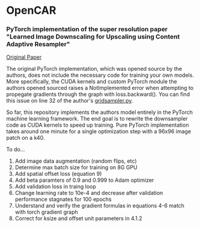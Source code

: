 # OpenCAR

### PyTorch implementation of the super resolution paper "Learned Image Downscaling for Upscaling using Content Adaptive Resampler"

[Original Paper](https://arxiv.org/abs/1907.12904)

The original PyTorch implementation, which was opened source by the authors, does not include the necessary code for training your own models. More specifically, the CUDA kernels and custom PyTorch module the authors opened sourced raises a NotImplemented error when attempting to propegate gradients through the graph with loss.backward(). You can find this issue on line 32 of the author's [gridsampler.py](https://github.com/sunwj/CAR/blob/master/adaptive_gridsampler/gridsampler.py).

So far, this repository implements the authors model entirely in the PyTorch machine learning framework. The end goal is to rewrite the downsampler code as CUDA kernels to speed up training. Pure PyTorch implementation takes around one minute for a single optimization step with a 96x96 image patch on a k40.

To do...
1. Add image data augmentation (random flips, etc)
2. Determine max batch size for training on 8G GPU
3. Add spatial offset loss (equation 9)
4. Add beta paramters of 0.9 and 0.999 to Adam optimizer
5. Add validation loss in traing loop
6. Change learning rate to 10e-4 and decrease after validation performance stagnates for 100 epochs
7. Understand and verify the gradient formulas in equations 4-6 match with torch gradient graph
8. Correct for ksize and offset unit parameters in 4.1.2
